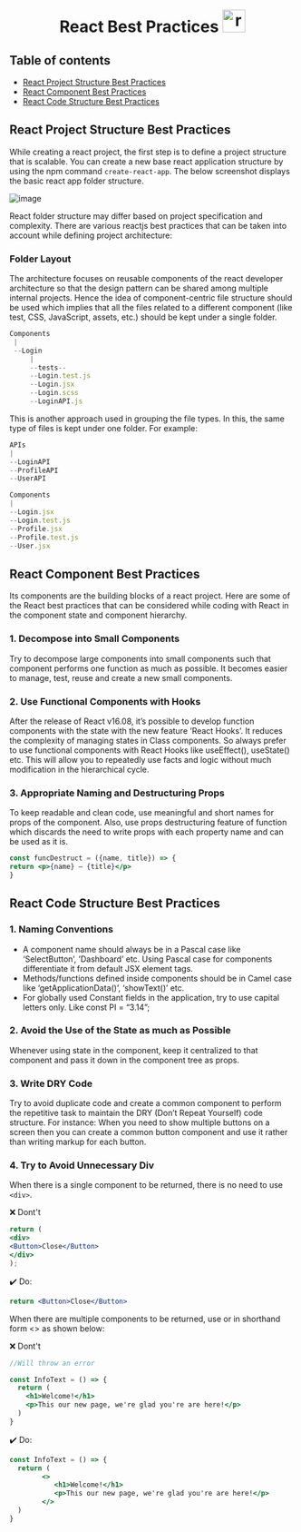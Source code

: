<h1 align="center">React Best Practices <a href="https://reactnative.dev/" target="_blank" rel="noreferrer">
    <img
      src="https://reactnative.dev/img/header_logo.svg"
      alt="reactnative"
      width="40"
      height="40"
    />
  </a>
  </h1>
  
 ## Table of contents
* [React Project Structure Best Practices](#react-project-structure-best-practices)
* [React Component Best Practices](#react-component-best-practices)
* [React Code Structure Best Practices](#react-code-structure-best-practices)

 ## React Project Structure Best Practices
 While creating a react project, the first step is to define a project structure that is scalable. You can create a new base react application structure by using the npm command `create-react-app`. The below screenshot displays the basic react app folder structure.

  ![image](https://user-images.githubusercontent.com/63429054/205446786-1083bf72-973a-4d3b-8e74-b61555fa119c.png)

   <p> React folder structure may differ based on project specification and complexity. There are various reactjs best practices that can be taken into account while defining project architecture: </p>
   
   ### Folder Layout
   The architecture focuses on reusable components of the react developer architecture so that the design pattern can be shared among multiple internal projects. Hence the idea of component-centric file structure should be used which implies that all the files related to a different component (like test, CSS, JavaScript, assets, etc.) should be kept under a single folder.
   ```jsx
   Components
	|
	--Login
		|
		--tests--
		--Login.test.js
		--Login.jsx
		--Login.scss
		--LoginAPI.js
   ```
  This is another approach used in grouping the file types. In this, the same type of files is kept under one folder. For example:
  ```jsx
  APIs
  |	
  --LoginAPI
  --ProfileAPI
  --UserAPI

Components
  |	 
  --Login.jsx
  --Login.test.js
  --Profile.jsx
  --Profile.test.js
  --User.jsx
  ```
  ## React Component Best Practices
  Its components are the building blocks of a react project. Here are some of the React best practices that can be considered while coding with React in the component state and component hierarchy.
  
  ### 1. Decompose into Small Components

  Try to decompose large components into small components such that component performs one function as much as possible. It becomes easier to manage, test, reuse and create a new small components.
  
  ### 2. Use Functional Components with Hooks

After the release of React v16.08, it’s possible to develop function components with the state with the new feature ‘React Hooks’. It reduces the complexity of managing states in Class components. So always prefer to use functional components with React Hooks like useEffect(), useState() etc. This will allow you to repeatedly use facts and logic without much modification in the hierarchical cycle.
### 3. Appropriate Naming and Destructuring Props

To keep readable and clean code, use meaningful and short names for props of the component. Also, use props destructuring feature of function which discards the need to write props with each property name and can be used as it is.

```jsx
const funcDestruct = ({name, title}) => {
return <p>{name} – {title}</p>
}
```

## React Code Structure Best Practices

### 1. Naming Conventions
 - A component name should always be in a Pascal case like ‘SelectButton’, ’Dashboard’ etc. Using Pascal case for components differentiate it from default JSX element tags.
 - Methods/functions defined inside components should be in Camel case like ‘getApplicationData()’, ‘showText()’ etc.
 - For globally used Constant fields in the application, try to use capital letters only. Like const PI = “3.14”;

### 2. Avoid the Use of the State as much as Possible
Whenever using state in the component, keep it centralized to that component and pass it down in the component tree as props.

### 3. Write DRY Code

Try to avoid duplicate code and create a common component to perform the repetitive task to maintain the DRY (Don’t Repeat Yourself) code structure.
For instance: When you need to show multiple buttons on a screen then you can create a common button component and use it rather than writing markup for each button.

### 4. Try to Avoid Unnecessary Div
When there is a single component to be returned, there is no need to use `<div>`. 

❌ Dont't
```jsx
return (
<div>
<Button>Close</Button>
</div>
);
```

✔️ Do:
```jsx
return <Button>Close</Button>
```

When there are multiple components to be returned, use or in shorthand form <> as shown below:

❌ Dont't
```jsx 
//Will throw an error

const InfoText = () => {
  return (
    <h1>Welcome!</h1>
    <p>This our new page, we're glad you're are here!</p>
  )
}
```
	
✔️ Do:
```jsx	
const InfoText = () => {
  return (
        <>
      	   <h1>Welcome!</h1>
      	   <p>This our new page, we're glad you're are here!</p>
    	</>
  )
}
```

